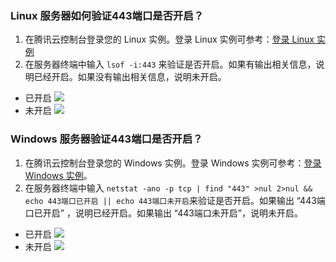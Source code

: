 
### Linux 服务器如何验证443端口是否开启？
1. 在腾讯云控制台登录您的 Linux 实例。登录 Linux 实例可参考：[登录 Linux 实例](https://cloud.tencent.com/document/product/213/16515)
2. 在服务器终端中输入 `lsof -i:443` 来验证是否开启。如果有输出相关信息，说明已经开启。如果没有输出相关信息，说明未开启。
 - 已开启
![](https://main.qcloudimg.com/raw/2f2d108f30d56b0b7f3ae2379a0c54ae.png)
 - 未开启
![](https://main.qcloudimg.com/raw/c51bf8b82d332bb77f8844b0119a75b3.png)

### Windows 服务器验证443端口是否开启？

1. 在腾讯云控制台登录您的 Windows 实例。登录 Windows 实例可参考：[登录 Windows 实例](https://cloud.tencent.com/document/product/213/35697)。
2. 在服务器终端中输入 `netstat -ano -p tcp | find "443" >nul 2>nul && echo 443端口已开启 || echo 443端口未开启`来验证是否开启。如果输出 “443端口已开启” ，说明已经开启。如果输出 “443端口未开启”，说明未开启。
 - 已开启
![](https://main.qcloudimg.com/raw/941bc5fa4071a699011ec29b166ae2fe.jpg)
 - 未开启
![](https://main.qcloudimg.com/raw/cdb01dd8cf5e7ef496f25fe8eaecdc7e.png)

